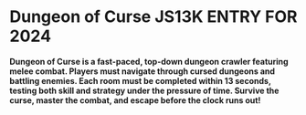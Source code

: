 # Dungeon of Curse JS13K ENTRY FOR 2024

**Dungeon of Curse is a fast-paced, top-down dungeon crawler featuring melee combat. Players must navigate through cursed dungeons and battling enemies. Each room must be completed within 13 seconds, testing both skill and strategy under the pressure of time. Survive the curse, master the combat, and escape before the clock runs out!**

